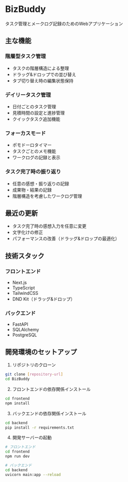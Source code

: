 # BizBuddy

タスク管理とメークログ記録のためのWebアプリケーション

## 主な機能

### 階層型タスク管理
- タスクの階層構造による整理
- ドラッグ&ドロップでの並び替え
- タブ切り替え時の編集状態保持

### デイリータスク管理
- 日付ごとのタスク管理
- 見積時間の設定と進捗管理
- クイックタスク追加機能

### フォーカスモード
- ポモドーロタイマー
- タスクごとのメモ機能
- ワークログの記録と表示

### タスク完了時の振り返り
- 任意の感想・振り返りの記録
- 成果物・結果の記録
- 階層構造を考慮したワークログ管理

## 最近の更新

- タスク完了時の感想入力を任意に変更
- 文字化けの修正
- パフォーマンスの改善（ドラッグ&ドロップの最適化）

## 技術スタック

### フロントエンド
- Next.js
- TypeScript
- TailwindCSS
- DND Kit（ドラッグ&ドロップ）

### バックエンド
- FastAPI
- SQLAlchemy
- PostgreSQL

## 開発環境のセットアップ

1. リポジトリのクローン
```bash
git clone [repository-url]
cd BizBuddy
```

2. フロントエンドの依存関係インストール
```bash
cd frontend
npm install
```

3. バックエンドの依存関係インストール
```bash
cd backend
pip install -r requirements.txt
```

4. 開発サーバーの起動
```bash
# フロントエンド
cd frontend
npm run dev

# バックエンド
cd backend
uvicorn main:app --reload
```

